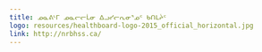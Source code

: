 ```yaml
---
title: ᓄᓇᕕᒻᒥ ᓄᓇᓕᓕᒫᓂ ᐃᓗᓯᓕᕆᓂᕐᓄᑦ ᑲᑎᒪᔩᑦ
logo: resources/healthboard-logo-2015_official_horizontal.jpg
link: http://nrbhss.ca/
---
```

